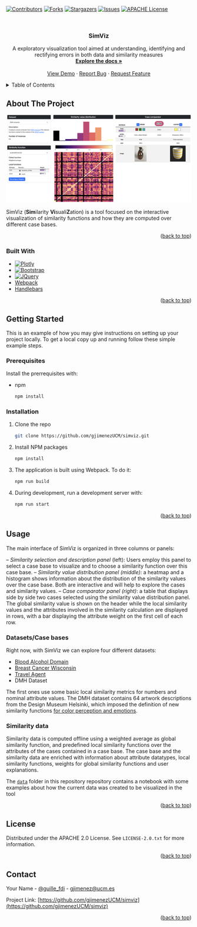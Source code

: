 <a name="readme-top"></a>


<!-- PROJECT SHIELDS -->
<!--
*** I'm using markdown "reference style" links for readability.
*** Reference links are enclosed in brackets [ ] instead of parentheses ( ).
*** See the bottom of this document for the declaration of the reference variables
*** for contributors-url, forks-url, etc. This is an optional, concise syntax you may use.
*** https://www.markdownguide.org/basic-syntax/#reference-style-links
-->
[![Contributors][contributors-shield]][contributors-url]
[![Forks][forks-shield]][forks-url]
[![Stargazers][stars-shield]][stars-url]
[![Issues][issues-shield]][issues-url]
[![APACHE License][license-shield]][license-url]



<!-- PROJECT LOGO -->
<br />
<div align="center">
  <!-- <a href="https://github.com/gjimenezUCM/simviz">
    <img src="images/logo.png" alt="Logo" width="80" height="80">
  </a> -->

<h3 align="center">SimViz</h3>

  <p align="center">
    A exploratory visualization tool aimed at understanding, identifying and
rectifying errors in both data and similarity measures
    <br />
    <a href="https://github.com/gjimenezUCM/simviz"><strong>Explore the docs »</strong></a>
    <br />
    <br />
    <a href="https://gjimenezucm.github.io/simviz/">View Demo</a>
    ·
    <a href="https://github.com/gjimenezUCM/simviz/issues">Report Bug</a>
    ·
    <a href="https://github.com/gjimenezUCM/simviz/issues">Request Feature</a>
  </p>
</div>



<!-- TABLE OF CONTENTS -->
<details>
  <summary>Table of Contents</summary>
  <ol>
    <li>
      <a href="#about-the-project">About The Project</a>
      <ul>
        <li><a href="#built-with">Built With</a></li>
      </ul>
    </li>
    <li>
      <a href="#getting-started">Getting Started</a>
      <ul>
        <li><a href="#prerequisites">Prerequisites</a></li>
        <li><a href="#installation">Installation</a></li>
      </ul>
    </li>
    <li><a href="#usage">Usage</a></li>
    <!-- <li><a href="#roadmap">Roadmap</a></li>
    <li><a href="#contributing">Contributing</a></li> -->
    <li><a href="#license">License</a></li>
    <li><a href="#contact">Contact</a></li>
    <li><a href="#acknowledgments">Acknowledgments</a></li>
  </ol>
</details>



<!-- ABOUT THE PROJECT -->
## About The Project

[![SimViz ScreenShot](/images/mainUI.png)](https://github.com/gjimenezUCM/simviz)

SimViz (**Sim**ilarity **Vi**suali**Z**ation) is a tool focused on the interactive visualization of similarity functions and how they are computed over different case bases.

<!-- Here's a blank template to get started: To avoid retyping too much info. Do a search and replace with your text editor for the following: `github_username`, `repo_name`, `twitter_handle`, `linkedin_username`, `email_client`, `email`, `project_title`, `project_description` -->

<p align="right">(<a href="#readme-top">back to top</a>)</p>



### Built With

* [![Plotly](https://img.shields.io/badge/Plotly-%233F4F75.svg?style=for-the-badge&logo=plotly&logoColor=white)](https://plotly.com/javascript/)
* [![Bootstrap][Bootstrap.com]][Bootstrap-url]
* [![JQuery][JQuery.com]][JQuery-url]
* [Webpack](https://webpack.js.org/)
* [Handlebars](https://handlebarsjs.com/)

<p align="right">(<a href="#readme-top">back to top</a>)</p>



<!-- GETTING STARTED -->
## Getting Started

This is an example of how you may give instructions on setting up your project locally.
To get a local copy up and running follow these simple example steps.

### Prerequisites

Install the prerrequisites with:

* npm
  ```sh
  npm install
  ```

### Installation

1. Clone the repo
   ```sh
   git clone https://github.com/gjimenezUCM/simviz.git
   ```
2. Install NPM packages
   ```sh
   npm install
   ```
3. The application is built using Webpack. To do it:
   ```sh
   npm run build
   ```
4. During development, run a development server with:
   ```sh
   npm run start
   ```

<p align="right">(<a href="#readme-top">back to top</a>)</p>



<!-- USAGE EXAMPLES -->
## Usage

The main interface of SimViz is organized in three columns or panels:

– _Similarity selection and description panel_ (left): Users employ this panel to select a case base to visualize and to choose a similarity function over this case base.
– _Similarity value distribution panel (middle)_: a heatmap and a histogram shows information about the distribution of the similarity values over the case base. Both are interactive and will help to explore the cases and similarity values.
– _Case comparator panel (right)_: a table that displays side by side two cases selected using the similarity value distribution panel. The global similarity value is shown on the header while the local similarity values and the attributes involved in the similarity calculation are displayed in rows, with a bar displaying the attribute weight on the first cell of each row.

### Datasets/Case bases

Right now, with SimViz we can explore four different datasets:
- [Blood Alcohol Domain](https://github.com/gateslm/Blood-Alcohol-Domain)
- [Breast Cancer Wisconsin](https://doi.org/10.1016/j.artmed.2019.01.001)
- [Travel Agent](https://ai-cbr.cs.auckland.ac.nz/cases.html)
- DMH Dataset

The first ones use some basic local similarity metrics for numbers and nominal attribute values. The DMH dataset contains 64 artwork descriptions from the Design Museum Helsinki, which imposed the definition of new similarity functions [for color perception and emotions](https://doi.org/10.1007/978-3-030-86957-1_4).

### Similarity data

Similarity data is computed offline using a weighted average as global similarity function, and predefined local similarity functions over the attributes of the cases contained in a case base. The case base and the similarity data are enriched with information about attribute datatypes, local similarity functions, weights for global similarity functions and user explanations.

The [`data`](/data/) folder in this repository repository contains a notebook with some examples about how the current data was created to be visualized in the tool


<p align="right">(<a href="#readme-top">back to top</a>)</p>



<!-- ROADMAP -->
<!-- ## Roadmap

- [ ] Feature 1
- [ ] Feature 2
- [ ] Feature 3
    - [ ] Nested Feature

See the [open issues](https://github.com/gjimenezUCM/simviz/issues) for a full list of proposed features (and known issues).

<p align="right">(<a href="#readme-top">back to top</a>)</p> -->



<!-- CONTRIBUTING -->
<!-- ## Contributing

Contributions are what make the open source community such an amazing place to learn, inspire, and create. Any contributions you make are **greatly appreciated**.

If you have a suggestion that would make this better, please fork the repo and create a pull request. You can also simply open an issue with the tag "enhancement".
Don't forget to give the project a star! Thanks again!

1. Fork the Project
2. Create your Feature Branch (`git checkout -b feature/AmazingFeature`)
3. Commit your Changes (`git commit -m 'Add some AmazingFeature'`)
4. Push to the Branch (`git push origin feature/AmazingFeature`)
5. Open a Pull Request

<p align="right">(<a href="#readme-top">back to top</a>)</p> -->



<!-- LICENSE -->
## License

Distributed under the APACHE 2.0 License. See `LICENSE-2.0.txt` for more information.

<p align="right">(<a href="#readme-top">back to top</a>)</p>



<!-- CONTACT -->
## Contact

Your Name - [@guille_fdi](https://twitter.com/guille_fdi) - gjimenez@ucm.es

Project Link: [https://github.com/gjimenezUCM/simviz](https://github.com/gjimenezUCM/simviz)

<p align="right">(<a href="#readme-top">back to top</a>)</p>




<!-- MARKDOWN LINKS & IMAGES -->
<!-- https://www.markdownguide.org/basic-syntax/#reference-style-links -->
[contributors-shield]: https://img.shields.io/github/contributors/gjimenezUCM/simviz.svg?style=for-the-badge
[contributors-url]: https://github.com/gjimenezUCM/simviz/graphs/contributors
[forks-shield]: https://img.shields.io/github/forks/gjimenezUCM/simviz.svg?style=for-the-badge
[forks-url]: https://github.com/gjimenezUCM/simviz/network/members
[stars-shield]: https://img.shields.io/github/stars/gjimenezUCM/simviz.svg?style=for-the-badge
[stars-url]: https://github.com/gjimenezUCM/simviz/stargazers
[issues-shield]: https://img.shields.io/github/issues/gjimenezUCM/simviz.svg?style=for-the-badge
[issues-url]: https://github.com/gjimenezUCM/simviz/issues
[license-shield]: https://img.shields.io/badge/License-Apache_2.0-blue.svg
[license-url]: https://github.com/gjimenezUCM/simviz/blob/master/LICENSE-2.0.txt
[linkedin-shield]: https://img.shields.io/badge/-LinkedIn-black.svg?style=for-the-badge&logo=linkedin&colorB=555
[linkedin-url]: https://linkedin.com/in/linkedin_username
[product-screenshot]: images/screenshot.png
[Next.js]: https://img.shields.io/badge/next.js-000000?style=for-the-badge&logo=nextdotjs&logoColor=white
[Next-url]: https://nextjs.org/
[React.js]: https://img.shields.io/badge/React-20232A?style=for-the-badge&logo=react&logoColor=61DAFB
[React-url]: https://reactjs.org/
[Vue.js]: https://img.shields.io/badge/Vue.js-35495E?style=for-the-badge&logo=vuedotjs&logoColor=4FC08D
[Vue-url]: https://vuejs.org/
[Angular.io]: https://img.shields.io/badge/Angular-DD0031?style=for-the-badge&logo=angular&logoColor=white
[Angular-url]: https://angular.io/
[Svelte.dev]: https://img.shields.io/badge/Svelte-4A4A55?style=for-the-badge&logo=svelte&logoColor=FF3E00
[Svelte-url]: https://svelte.dev/
[Laravel.com]: https://img.shields.io/badge/Laravel-FF2D20?style=for-the-badge&logo=laravel&logoColor=white
[Laravel-url]: https://laravel.com
[Bootstrap.com]: https://img.shields.io/badge/Bootstrap-563D7C?style=for-the-badge&logo=bootstrap&logoColor=white
[Bootstrap-url]: https://getbootstrap.com
[JQuery.com]: https://img.shields.io/badge/jQuery-0769AD?style=for-the-badge&logo=jquery&logoColor=white
[JQuery-url]: https://jquery.com 
